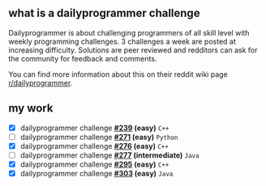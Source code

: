 ## what is a dailyprogrammer challenge

Dailyprogrammer is about challenging programmers of all skill level with weekly programming challenges. 3 challenges a week are posted at increasing difficulty. Solutions are peer reviewed and redditors can ask for the community for feedback and comments.

You can find more information about this on their reddit wiki page [r/dailyprogrammer](https://www.reddit.com/r/dailyprogrammer/wiki/index).

## my work

- [x] dailyprogrammer challenge **[#239](https://github.com/ajchili/dailyprogrammer-challenge-239-easy-cpp) (easy)** `C++`
- [ ] dailyprogrammer challenge **[#271](https://github.com/ajchili/dailyprogrammer-challenge-271-easy-python) (easy)** `Python`
- [x] dailyprogrammer challenge **[#276](https://github.com/ajchili/dailyprogrammer-challenge-276-easy-cpp) (easy)** `C++`
- [ ] dailyprogrammer challenge **[#277](https://github.com/ajchili/dailyprogrammer-challenge-277-intermediate-java) (intermediate)** `Java`
- [x] dailyprogrammer challenge **[#295](https://github.com/ajchili/dailyprogrammer-challenge-295-easy-cpp) (easy)** `C++`
- [x] dailyprogrammer challenge **[#303](https://github.com/ajchili/dailyprogrammer-challenge-303-easy-java) (easy)** `Java`
